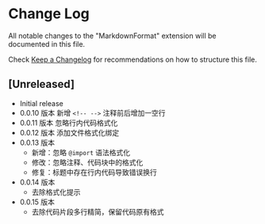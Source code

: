 # Change Log

All notable changes to the "MarkdownFormat" extension will be documented in this file.

Check [Keep a Changelog](http://keepachangelog.com/) for recommendations on how to structure this file.

## [Unreleased]

* Initial release
* 0.0.10 版本 新增 `<!-- -->` 注释前后增加一空行
* 0.0.11 版本 忽略行内代码格式化
* 0.0.12 版本 添加文件格式化绑定
* 0.0.13 版本
  * 新增：忽略 `@import` 语法格式化
  * 修改：忽略注释、代码块中的格式化
  * 修复：标题中存在行内代码导致错误换行
* 0.0.14 版本
  * 去除格式化提示
* 0.0.15 版本
  * 去除代码片段多行精简，保留代码原有格式
